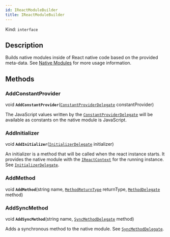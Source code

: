 ```yaml
---
id: IReactModuleBuilder
title: IReactModuleBuilder
---
```


Kind: `interface`



## Description
Builds native modules inside of React native code based on the provided meta-data. See [Native Modules](native-modules.md) for more usage information.



## Methods
### AddConstantProvider
void **`AddConstantProvider`**([`ConstantProviderDelegate`](ConstantProviderDelegate) constantProvider)

The JavaScript values written by the [`ConstantProviderDelegate`](ConstantProviderDelegate) will be available as constants on the native module is JavaScript.

### AddInitializer
void **`AddInitializer`**([`InitializerDelegate`](InitializerDelegate) initializer)

An initializer is a method that will be called when the react instance starts.  It provides the native module with the [`IReactContext`](IReactContext) for the running instance. See [`InitializerDelegate`](#initializerdelegate).

### AddMethod
void **`AddMethod`**(string name, [`MethodReturnType`](MethodReturnType) returnType, [`MethodDelegate`](MethodDelegate) method)



### AddSyncMethod
void **`AddSyncMethod`**(string name, [`SyncMethodDelegate`](SyncMethodDelegate) method)

Adds a synchronous method to the native module.  See [`SyncMethodDelegate`](SyncMethodDelegate).


